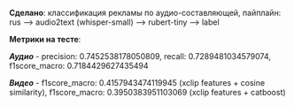 **Сделано**: классификация рекламы по аудио-составляющей, пайплайн: rus --> audio2text (whisper-small) --> rubert-tiny --> label

**Метрики на тесте**: 

***Аудио*** - precision: 0.7452538178050809, recall: 0.7289481034579074, f1score_macro: 0.7184429627435494

***Видео*** - f1score_macro: 0.4157943474119945 (xclip features + cosine similarity), f1score_macro: 0.3950383951103069 (xclip features + catboost)
